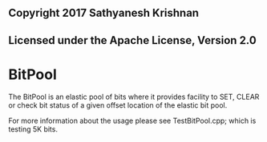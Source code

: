 ## Copyright 2017 Sathyanesh Krishnan

## Licensed under the Apache License, Version 2.0


# BitPool

The BitPool is an elastic pool of bits where it provides facility to SET, CLEAR or check bit status of a given offset location of the elastic bit pool.  

For more information about the usage please see TestBitPool.cpp; which is testing 5K bits.

